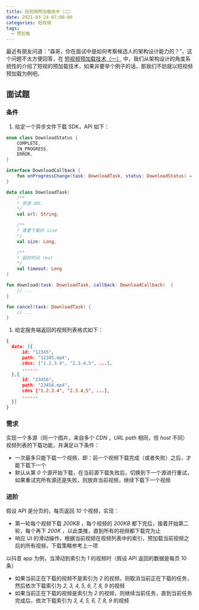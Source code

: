 ```yaml
---
title: 短视频预加载技术（二）
date: 2021-03-24 07:00:00
categories: 短视频
tags:
  - 预加载
---
```


 最近有朋友问道：“森哥，你在面试中是如何考察候选人的架构设计能力的？”，这个问题不太方便回答，在 [短视频预加载技术（一）](/2021/02/10/short-video-preloading-1/) 中，我们从架构设计的角度系统性的介绍了短视的预加载技术，如果非要举个例子的话，那我们不妨就以短视频预加载为例吧。

## 面试题

### 条件

1. 给定一个异步文件下载 SDK，API 如下：

  ```kotlin
  enum class DownloadStatus {
      COMPLETE,
      IN_PROGRESS,
      ERROR,
  }

  interface DownloadCallback {
      fun onProgressChange(task: DownloadTask, status: DownloadStatus) = Unit
  }

  data class DownloadTask(
      /**
      * 资源 URL
      */
      val url: String,

      /**
      * 需要下载的 size
      */
      val size: Long,

      /**
      * 超时时间 (ms)
      */
      val timeout: Long
  )

  fun download(task: DownloadTask, callback: DownloadCallback)  {
      // ...
  }

  fun cancel(task: DownloadTask) {
      // ...
  }
  ```

1. 给定服务端返回的视频列表格式如下：

  ```json
  {
    data: [{
        id: "12345",
        path: "12345.mp4",
        cdns: ["1.2.3.4", "2.3.4,5", ...],
        ......
    },{
        id: "23456",
        path: "23456.mp4",
        cdns ["1.2.3.4", "2.3.4,5", ...],
        ......
    }]
  }
  ```

### 需求

实现一个多源（同一个图片，来自多个 *CDN* ，*URL path* 相同，但 *host* 不同）视频列表的下载功能，并满足以下条件：

- 一次最多只能下载一个视频，即：前一个视频下载完成（或者失败）之后，才能下载下一个
- 默认从第 *0* 个源开始下载，在当前源下载失败后，切换到下一个源进行重试，如果重试完所有源还是失败，则放弃当前视频，继续下载下一个视频

### 进阶

假设 API 是分页的，每页返回 *10* 个视频，实现：

- 第一轮每个视频下载 *200KB* ，每个视频的 *200KB* 都下完后，接着开始第二轮，每个再下 *200K* ，以此类推，直到所有的视频都下载完为止
- 响应 UI 的滑动操作，根据当前视频在视频列表中的索引，预加载当前视频之后的所有视频，下载策略参考上一项

以抖音 app 为例，当滑动到索引为 *1* 的视频时（假设 API 返回的数据是每页 10 条）

  - 如果当前正在下载的视频不是索引为 *2* 的视频，则取消当前正在下载的任务，然后依次下载索引为 *2, 3, 4, 5, 6, 7, 8, 9* 的视频
  - 如果当前正在下载的视频是索引为 *2* 的视频，则继续当前任务，直到当前任务完成后，依次下载索引为 *3, 4, 5, 6, 7, 8, 9* 的视频
